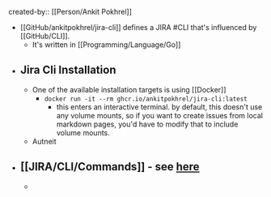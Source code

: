 created-by:: [[Person/Ankit Pokhrel]]

- [[GitHub/ankitpokhrel/jira-cli]] defines a JIRA #CLI that's influenced by [[GitHub/CLI]].
	- It's written in [[Programming/Language/Go]]
- ## Jira Cli Installation
	- One of the available installation targets is using [[Docker]]
		- `docker run -it --rm ghcr.io/ankitpokhrel/jira-cli:latest`
			- this enters an interactive terminal. by default, this doesn't use any volume mounts, so if you want to create issues from local markdown pages, you'd have to modify that to include volume mounts.
	- Autneit
- ## [[JIRA/CLI/Commands]] - see [here](https://github.com/ankitpokhrel/jira-cli?tab=readme-ov-file#commands)
	-